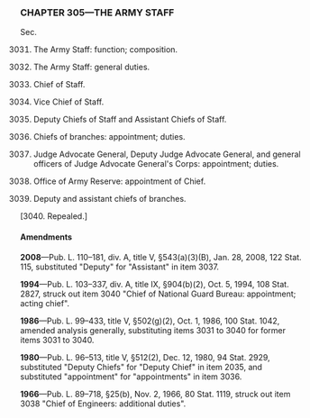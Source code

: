 ### **CHAPTER 305—THE ARMY STAFF** ###

Sec.

3031. The Army Staff: function; composition.

3032. The Army Staff: general duties.

3033. Chief of Staff.

3034. Vice Chief of Staff.

3035. Deputy Chiefs of Staff and Assistant Chiefs of Staff.

3036. Chiefs of branches: appointment; duties.

3037. Judge Advocate General, Deputy Judge Advocate General, and general officers of Judge Advocate General's Corps: appointment; duties.

3038. Office of Army Reserve: appointment of Chief.

3039. Deputy and assistant chiefs of branches.

[3040. Repealed.]

#### Amendments ####

**2008**—Pub. L. 110–181, div. A, title V, §543(a)(3)(B), Jan. 28, 2008, 122 Stat. 115, substituted "Deputy" for "Assistant" in item 3037.

**1994**—Pub. L. 103–337, div. A, title IX, §904(b)(2), Oct. 5, 1994, 108 Stat. 2827, struck out item 3040 "Chief of National Guard Bureau: appointment; acting chief".

**1986**—Pub. L. 99–433, title V, §502(g)(2), Oct. 1, 1986, 100 Stat. 1042, amended analysis generally, substituting items 3031 to 3040 for former items 3031 to 3040.

**1980**—Pub. L. 96–513, title V, §512(2), Dec. 12, 1980, 94 Stat. 2929, substituted "Deputy Chiefs" for "Deputy Chief" in item 2035, and substituted "appointment" for "appointments" in item 3036.

**1966**—Pub. L. 89–718, §25(b), Nov. 2, 1966, 80 Stat. 1119, struck out item 3038 "Chief of Engineers: additional duties".